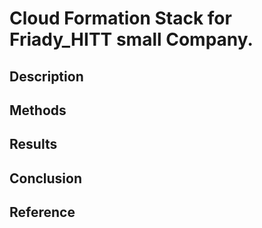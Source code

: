 # Cloud Formation Stack for Friady_HITT small Company.
## Description

## Methods
## Results 
## Conclusion
## Reference
